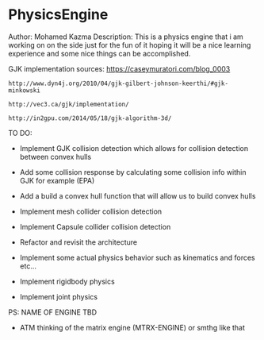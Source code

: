 # PhysicsEngine

Author: Mohamed Kazma
Description: This is a physics engine that i am working on on the side just for the fun of it 
hoping it will be a nice learning experience and some nice things can be accomplished.

GJK implementation sources:
	https://caseymuratori.com/blog_0003

	http://www.dyn4j.org/2010/04/gjk-gilbert-johnson-keerthi/#gjk-minkowski
	
	http://vec3.ca/gjk/implementation/
	
	http://in2gpu.com/2014/05/18/gjk-algorithm-3d/

TO DO:
- Implement GJK collision detection which allows for collision detection between convex hulls

- Add some collision response by calculating some collision info within GJK for example (EPA)

- Add a build a convex hull function that will allow us to build convex hulls

- Implement mesh collider collision detection

- Implement Capsule collider collision detection

- Refactor and revisit the architecture 

- Implement some actual physics behavior such as kinematics and forces etc...

- Implement rigidbody physics

- Implement joint physics

PS: NAME OF ENGINE TBD 
- ATM thinking of the matrix engine (MTRX-ENGINE) or smthg like that 
